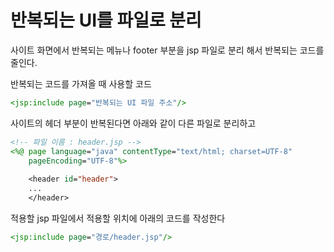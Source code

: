 # 반복되는 UI를 파일로 분리

사이트 화면에서 반복되는 메뉴나 footer 부분을 jsp 파일로 분리 해서 반복되는 코드를 줄인다.

반복되는 코드를 가져올 때 사용할 코드
```jsp
<jsp:include page="반복되는 UI 파일 주소"/>
```

사이트의 헤더 부분이 반복된다면 아래와 같이 다른 파일로 분리하고
```jsp
<!-- 파일 이름 : header.jsp -->
<%@ page language="java" contentType="text/html; charset=UTF-8"
    pageEncoding="UTF-8"%>
    
	<header id="header">
	...
	</header>
```
적용할 jsp 파일에서 적용할 위치에 아래의 코드를 작성한다
```jsp
<jsp:include page="경로/header.jsp"/>
```